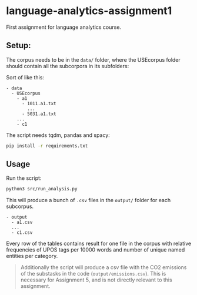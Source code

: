 # language-analytics-assignment1
First assignment for language analytics course.

## Setup:

The corpus needs to be in the `data/` folder, where the USEcorpus folder should contain all the subcorpora in its subfolders:

Sort of like this:

```
- data
  - USEcorpus
    - a1
      - 1011.a1.txt
        ...
      - 5031.a1.txt
    ...
    - c1
```

The script needs tqdm, pandas and spacy:

```bash
pip install -r requirements.txt
```

## Usage

Run the script:

```bash
python3 src/run_analysis.py
```

This will produce a bunch of `.csv` files in the `output/` folder for each subcorpus.

```
- output
  - a1.csv
  ...
  - c1.csv
```

Every row of the tables contains result for one file in the corpus with relative frequencies of UPOS tags per 10000 words and number of unique named entities per category.

> Additionally the script will produce a csv file with the CO2 emissions of the substasks in the code (`output/emissions.csv`).
> This is necessary for Assignment 5, and is not directly relevant to this assignment.
